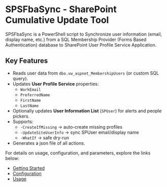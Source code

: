 # SPSFbaSync - SharePoint Cumulative Update Tool

SPSFbaSync is a PowerShell script to Synchronize user information (email, display name, etc.) from a SQL Membership Provider (Forms Based Authentication) database to SharePoint User Profile Service Application.

## Key Features

- Reads user data from `dbo.vw_aspnet_MembershipUsers` (or custom SQL query).
- Updates **User Profile Service** properties:
  - `WorkEmail`
  - `PreferredName`
  - `FirstName`
  - `LastName`
- Optionally updates **User Information List** (`SPUser`) for alerts and people pickers.
- Supports:
  - `-CreateIfMissing` → auto-create missing profiles
  - `-UpdateSiteUserInfo` → sync SPUser email/display name
  - `-WhatIf` → safe dry-run
- Generates a json file of all actions.

For details on usage, configuration, and parameters, explore the links below:

- [Getting Started](./Getting-Started)
- [Configuration](./Configuration)
- [Usage](./Usage)
